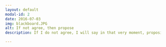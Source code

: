```yaml
---
layout: default
modal-id: 2
date: 2016-07-03
img: blackboard.JPG
alt: If not agree, then propose
description: If I do not agree, I will say in that very moment, proposing an alternative

---
```

